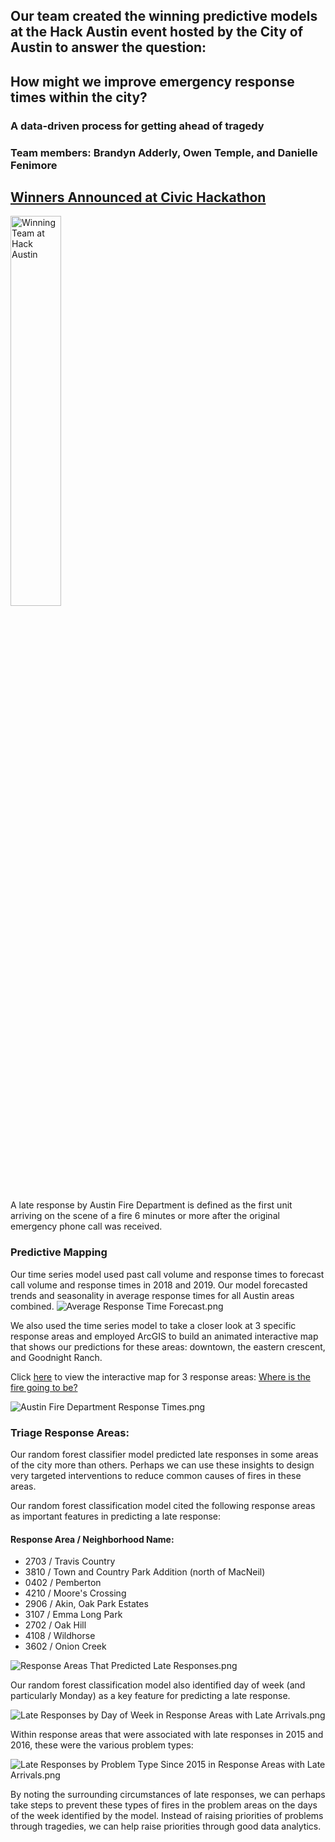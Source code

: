 ## Our team created the winning predictive models at the Hack Austin event hosted by the City of Austin to answer the question: 
## How might we improve emergency response times within the city?

### A data-driven process for getting ahead of tragedy
### Team members:  Brandyn Adderly, Owen Temple, and Danielle Fenimore

## <a href="https://austinstrategicplan.bloomfire.com/posts/1496098-2-winners-announced-at-civic-hackathon">Winners Announced at Civic Hackathon</a>

<a href="https://austinstrategicplan.bloomfire.com/posts/1496098-2-winners-announced-at-civic-hackathon"><img src="Hack%20Austin%20Winning%20Team%20Photo.png" height=40%  width=40%  alt="Winning Team at Hack Austin"></a>

A late response by Austin Fire Department is defined as the first unit arriving on the scene of a fire 6 minutes or more after the original emergency phone call was received.

### Predictive Mapping
Our time series model used past call volume and response times to forecast call volume and response times in 2018 and 2019. Our model forecasted trends and seasonality in average response times for all Austin areas combined.
![Average Response Time Forecast.png](https://media.data.world/MT7nqc9Seu9gk8nO8OdA_Average%20Response%20Time%20Forecast.png)

We also used the time series model to take a closer look at 3 specific response areas and employed ArcGIS to build an animated interactive map that shows our predictions for these areas: downtown, the eastern crescent, and Goodnight Ranch.

Click [here]((https://www.arcgis.com/home/webmap/viewer.html?webmap=d60ad3e973a545ef8f2d895b8b34d8e4&extent=-97.794,30.1425,-97.6786,30.176)) to view the interactive map for 3 response areas:
[Where is the fire going to be?](https://www.arcgis.com/home/webmap/viewer.html?webmap=d60ad3e973a545ef8f2d895b8b34d8e4&extent=-97.794,30.1425,-97.6786,30.176)

![Austin Fire Department Response Times.png](https://media.data.world/6ljiSKrTSOi3WPnwubUk_Austin%20Fire%20Department%20Response%20Times.png)


### Triage Response Areas:
Our random forest classifier model predicted late responses in some areas of the city  more than others. Perhaps we can use these insights to design very targeted interventions to reduce common causes of fires in these areas.

Our random forest classification model cited the following response areas as important features in predicting a late response:

#### Response Area /  Neighborhood Name:
- 2703	/ Travis Country
- 3810	/ Town and Country Park Addition (north of MacNeil)
- 0402	/ Pemberton
- 4210	/ Moore's Crossing
- 2906	/ Akin, Oak Park Estates
- 3107	/ Emma Long Park
- 2702	/ Oak Hill
- 4108	/ Wildhorse
- 3602	/ Onion Creek

![Response Areas That Predicted Late Responses.png](https://media.data.world/aB4qNFIaTUGcF4164GIR_Response%20Areas%20That%20Predicted%20Late%20Responses.png)

Our random forest classification model also identified day of week (and particularly Monday) as a key feature for predicting a late response.

![Late Responses by Day of Week in Response Areas with Late Arrivals.png](https://media.data.world/8z5kGEWsQkyCsxqTn44E_Late%20Responses%20by%20Day%20of%20Week%20in%20Response%20Areas%20with%20Late%20Arrivals.png)

Within response areas that were associated with late responses in 2015 and 2016, these were the various problem types:

![Late Responses by Problem Type Since 2015 in Response Areas with Late Arrivals.png](https://media.data.world/rbDfbvFIRU22Bn4CjFHw_Late%20Responses%20by%20Problem%20Type%20Since%202015%20in%20Response%20Areas%20with%20Late%20Arrivals.png)


By noting the surrounding circumstances of late responses, we can perhaps take steps to prevent these types of fires in the problem areas on the days of the week identified by the model. Instead of raising priorities of problems through tragedies, we can help raise priorities through good data analytics. 
